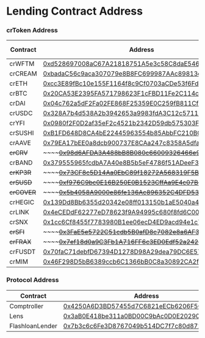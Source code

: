 # Lending Contract Address

### crToken Address

| Contract    | Address                                                                                                                                  | Flash Loans |
| ----------- | ---------------------------------------------------------------------------------------------------------------------------------------- | ----------- |
| crWFTM      | [0xd528697008aC67A21818751A5e3c58C8daE54696](https://ftmscan.com/address/0xd528697008aC67A21818751A5e3c58C8daE54696)                     | Yes         |
| crCREAM     | [0xbadaC56c9aca307079e8B8FC699987AAc89813ee](https://ftmscan.com/address/0xbadaC56c9aca307079e8B8FC699987AAc89813ee)                     | No          |
| crETH       | [0xcc3E89fBc10e155F1164f8c9Cf0703aCDe53f6Fd](https://ftmscan.com/address/0xcc3E89fBc10e155F1164f8c9Cf0703aCDe53f6Fd)                     | Yes         |
| crBTC       | [0x20CA53E2395FA571798623F1cFBD11Fe2C114c24](https://ftmscan.com/address/0x20CA53E2395FA571798623F1cFBD11Fe2C114c24)                     | Yes         |
| crDAI       | [0x04c762a5dF2Fa02FE868F25359E0C259fB811CfE](https://ftmscan.com/address/0x04c762a5dF2Fa02FE868F25359E0C259fB811CfE)                     | Yes         |
| crUSDC      | [0x328A7b4d538A2b3942653a9983fdA3C12c571141](https://ftmscan.com/address/0x328A7b4d538A2b3942653a9983fdA3C12c571141)                     | Yes         |
| crYFI       | [0x0980f2F0D2af35eF2c4521b2342D59db575303F7](https://ftmscan.com/address/0x0980f2F0D2af35eF2c4521b2342D59db575303F7)                     | Yes         |
| crSUSHI     | [0xB1FD648D8CA4bE22445963554b85AbbFC210BC83](https://ftmscan.com/address/0xB1FD648D8CA4bE22445963554b85AbbFC210BC83)                     | Yes         |
| crAAVE      | [0x79EA17bEE0a8dcb900737E8CAa247c8358A5dfa1](https://ftmscan.com/address/0x79EA17bEE0a8dcb900737E8CAa247c8358A5dfa1)                     | Yes         |
| ~~crCRV~~   | \~\~\~\~[~~0x98d6AFDA3A488bB8B080c66009326466e986D583~~](https://ftmscan.com/address/0x98d6AFDA3A488bB8B080c66009326466e986D583)\~\~\~\~ | Yes         |
| crBAND      | [0x379555965fcdbA7A40e8B5b5eF4786f51ADeeF31](https://ftmscan.com/address/0x379555965fcdbA7A40e8B5b5eF4786f51ADeeF31)                     | Yes         |
| ~~crKP3R~~  | \~\~\~\~[~~0x73CF8c5D14Aa0EbC89f18272A568319F5BAB6cBD~~](https://ftmscan.com/address/0x73CF8c5D14Aa0EbC89f18272A568319F5BAB6cBD)\~\~\~\~ | Yes         |
| ~~crSUSD~~  | \~\~\~\~[~~0xf976C9bc0E16B250E0B1523CffAa9E4c07Bc5C8a~~](https://ftmscan.com/address/0xf976C9bc0E16B250E0B1523CffAa9E4c07Bc5C8a)\~\~\~\~ | Yes         |
| ~~crCOVER~~ | \~\~\~\~[~~0x5b4058A9000e86fe136Ac896352C4DFD539E32a1~~](https://ftmscan.com/address/0x5b4058A9000e86fe136Ac896352C4DFD539E32a1)\~\~\~\~ | ~~No~~      |
| crHEGIC     | [0x139Dd8Bb6355d20342e08ff013150b1aE5040a42](https://ftmscan.com/address/0x139Dd8Bb6355d20342e08ff013150b1aE5040a42)                     | Yes         |
| crLINK      | [0x4eCEDdF62277eD78623f9A94995c680f8fd6C00e](https://ftmscan.com/address/0x4eCEDdF62277eD78623f9A94995c680f8fd6C00e)                     | Yes         |
| crSNX       | [0x1cc6Cf8455f7783980B1ee06ecD4ED9acd94e1c7](https://ftmscan.com/address/0x1cc6Cf8455f7783980B1ee06ecD4ED9acd94e1c7)                     | Yes         |
| ~~crSFI~~   | \~\~\~\~[~~0x3FaE5e5722C51cdb5B0afD8c7082e8a6AF336Ee8~~](https://ftmscan.com/address/0x3FaE5e5722C51cdb5B0afD8c7082e8a6AF336Ee8)\~\~\~\~ | Yes         |
| ~~crFRAX~~  | \~\~\~\~[~~0x7ef18d0a9C3Fb1A716FF6c3ED0Edf52a2427F716~~](https://ftmscan.com/address/0x7ef18d0a9C3Fb1A716FF6c3ED0Edf52a2427F716)\~\~\~\~ | Yes         |
| crFUSDT     | [0x70faC71debfD67394D1278D98A29dea79DC6E57A](https://ftmscan.com/address/0x70faC71debfD67394D1278D98A29dea79DC6E57A)                     | Yes         |
| crMIM       | [0x46F298D5bB6389ccb6C1366bB0C8a30892CA2f7C](https://ftmscan.com/address/0x46F298D5bB6389ccb6C1366bB0C8a30892CA2f7C)                     | Yes         |

### Protocol Address

| Contract        | Address                                                                                                                   |
| --------------- | ------------------------------------------------------------------------------------------------------------------------- |
| Comptroller     | [0x4250A6D3BD57455d7C6821eECb6206F507576cD2](https://ftmscan.com/address/0x4250a6d3bd57455d7c6821eecb6206f507576cd2)      |
| Lens            | [0x3aB0E418be311a0BD00C9bAc0D0E2029017e01D2](https://ftmscan.com/address/0x3ab0e418be311a0bd00c9bac0d0e2029017e01d2#code) |
| FlashloanLender | [0x7b3c6c6Fe3D8767049b514DC7f7c80d8721aB21C](https://ftmscan.com/address/0x7b3c6c6Fe3D8767049b514DC7f7c80d8721aB21C)      |
